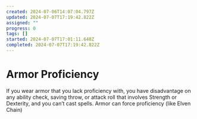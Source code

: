 ```yaml
---
created: 2024-07-06T14:07:04.797Z
updated: 2024-07-07T17:19:42.822Z
assigned: ""
progress: 0
tags: []
started: 2024-07-07T17:01:11.648Z
completed: 2024-07-07T17:19:42.822Z
---
```


# Armor Proficiency

If you wear armor that you lack proficiency with, you have disadvantage on any ability check, saving throw, or attack roll that involves Strength or Dexterity, and you can’t cast spells.
Armor can force proficiency (like Elven Chain)
